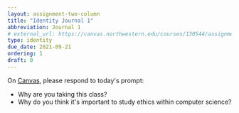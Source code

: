 ```yaml
---
layout: assignment-two-column
title: "Identity Journal 1"
abbreviation: Journal 1
# external_url: https://canvas.northwestern.edu/courses/130544/assignments/844225
type: identity
due_date: 2021-09-21
ordering: 1
draft: 0
---
```

On [Canvas](https://canvas.northwestern.edu/courses/149914/assignments/938019), please respond to today's prompt:

* Why are you taking this class?
* Why do you think it's important to study ethics within computer science?


